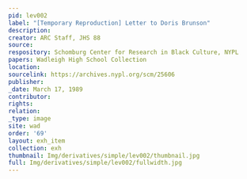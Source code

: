 ```yaml
---
pid: lev002
label: "[Temporary Reproduction] Letter to Doris Brunson"
description:
creator: ARC Staff, JHS 88
source:
respository: Schomburg Center for Research in Black Culture, NYPL
papers: Wadleigh High School Collection
location:
sourcelink: https://archives.nypl.org/scm/25606
publisher:
_date: March 17, 1989
contributor:
rights:
relation:
_type: image
site: wad
order: '69'
layout: exh_item
collection: exh
thumbnail: Img/derivatives/simple/lev002/thumbnail.jpg
full: Img/derivatives/simple/lev002/fullwidth.jpg
---
```

